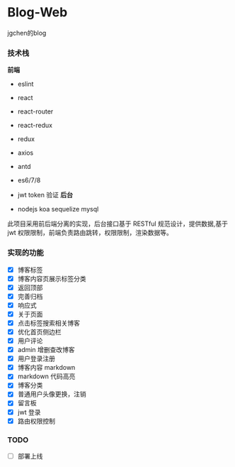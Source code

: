 # Blog-Web
jgchen的blog
### 技术栈

**前端**

- eslint
- react
- react-router
- react-redux
- redux
- axios
- antd
- es6/7/8
- jwt token 验证
  **后台**

- nodejs koa sequelize mysql

此项目采用前后端分离的实现，后台接口基于 RESTful 规范设计，提供数据,基于 jwt 权限限制，前端负责路由跳转，权限限制，渲染数据等。

### 实现的功能

- [x] 博客标签
- [x] 博客内容页展示标签分类
- [x] 返回顶部
- [x] 完善归档
- [x] 响应式
- [x] 关于页面
- [x] 点击标签搜索相关博客
- [x] 优化首页侧边栏
- [x] 用户评论
- [x] admin 增删查改博客
- [x] 用户登录注册
- [x] 博客内容 markdown
- [x] markdown 代码高亮
- [x] 博客分类
- [x] 普通用户头像更换，注销
- [x] 留言板
- [x] jwt 登录
- [x] 路由权限控制

### TODO

- [ ] 部署上线



